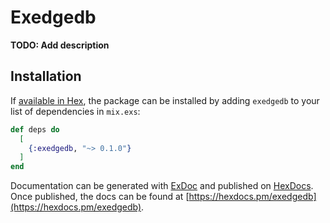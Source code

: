 # Exedgedb

**TODO: Add description**

## Installation

If [available in Hex](https://hex.pm/docs/publish), the package can be installed
by adding `exedgedb` to your list of dependencies in `mix.exs`:

```elixir
def deps do
  [
    {:exedgedb, "~> 0.1.0"}
  ]
end
```

Documentation can be generated with [ExDoc](https://github.com/elixir-lang/ex_doc)
and published on [HexDocs](https://hexdocs.pm). Once published, the docs can
be found at [https://hexdocs.pm/exedgedb](https://hexdocs.pm/exedgedb).

